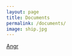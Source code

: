 ```yaml
---
layout: page
title: Documents
permalink: /documents/
image: ship.jpg
---
```


[Angr](https://missyourmelody.com/documents/angr/index.html)

